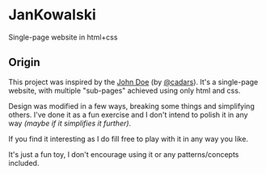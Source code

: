 # JanKowalski

Single-page website in html+css

## Origin

This project was inspired by the [John Doe](https://github.com/cadars/john-doe)
(by [@cadars](https://github.com/cadars)). It's a single-page website, with
multiple "sub-pages" achieved using only html and css.

Design was modified in a few ways, breaking some things and simplifying others.
I've done it as a fun exercise and I don't intend to polish it in any way
_(maybe if it simplifies it further)_.

If you find it interesting as I do fill free to play with it in any way you
like.

It's just a fun toy, I don't encourage using it or any patterns/concepts
included.
